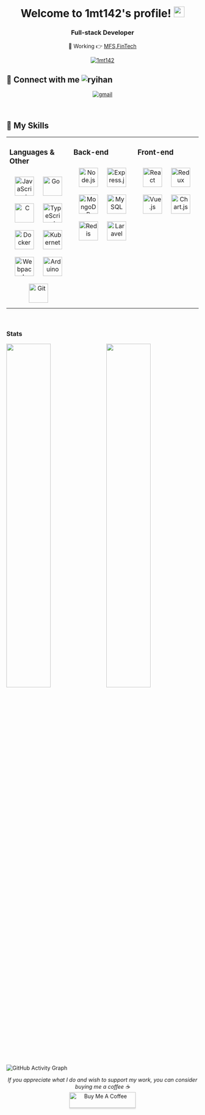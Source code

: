 <h1 align="center">
  Welcome to 1mt142's profile!
  <img src="https://media.giphy.com/media/hvRJCLFzcasrR4ia7z/giphy.gif" width="28">
</h1>

<h3 align="center">Full-stack Developer</h3>

<p align="center"> 💼 Working 👉 <a href="">MFS,FinTech</a> </p> 


<p align="center">
  <a href="https://github-readme-stats.vercel.app/api/top-langs/?username=1mt142&theme=radical&langs_count=6&layout=compact"><img alt="1mt142" src="https://github-readme-stats.vercel.app/api/top-langs/?username=1mt142&theme=radical&langs_count=6&layout=compact" /></a>
 </p>
<h2>🔌 Connect with me <img src="https://komarev.com/ghpvc/?username=1mt142&label=Profile%20views&color=0e75b6&style=flat" alt="ryihan" /></h2>
<p align="center">
  <a href="mailto:czar.imtiaz@gmail.com">
    <img align="center" src="https://github.com/keikomori/icons-badges/blob/master/badges/Gmail/gmail.svg" alt="gmail" />
  </a>
</p>

<br/>  


## 💼 My Skills  
<table><tr><td valign="top" width="33%">



### Languages & Other  
<div align="center">  
<img style="margin: 10px" src="https://profilinator.rishav.dev/skills-assets/javascript-original.svg" alt="JavaScript" height="50" />  
<img style="margin: 10px" src="https://profilinator.rishav.dev/skills-assets/go-original.svg" alt="Go" height="50" />  
<img style="margin: 10px" src="https://profilinator.rishav.dev/skills-assets/c-original.svg" alt="C" height="50" /> 
<img style="margin: 10px" src="https://profilinator.rishav.dev/skills-assets/typescript-original.svg" alt="TypeScript" height="50" />  
<img style="margin: 10px" src="https://profilinator.rishav.dev/skills-assets/docker-original-wordmark.svg" alt="Docker" height="50" />  
<img style="margin: 10px" src="https://profilinator.rishav.dev/skills-assets/kubernetes-icon.svg" alt="Kubernetes" height="50" />  
<img style="margin: 10px" src="https://profilinator.rishav.dev/skills-assets/webpack-original.svg" alt="Webpack" height="50" />  
<img style="margin: 10px" src="https://profilinator.rishav.dev/skills-assets/arduino.png" alt="Arduino" height="50" />  
<img style="margin: 10px" src="https://profilinator.rishav.dev/skills-assets/git-scm-icon.svg" alt="Git" height="50" />  
</div>

</td><td valign="top" width="33%">



### Back-end  
<div align="center">  
<img style="margin: 10px" src="https://profilinator.rishav.dev/skills-assets/nodejs-original-wordmark.svg" alt="Node.js" height="50" />  
<img style="margin: 10px" src="https://profilinator.rishav.dev/skills-assets/express-original-wordmark.svg" alt="Express.js" height="50" />  
<img style="margin: 10px" src="https://profilinator.rishav.dev/skills-assets/mongodb-original-wordmark.svg" alt="MongoDB" height="50" />  
<img style="margin: 10px" src="https://profilinator.rishav.dev/skills-assets/mysql-original-wordmark.svg" alt="MySQL" height="50" />  
<img style="margin: 10px" src="https://profilinator.rishav.dev/skills-assets/redis-original-wordmark.svg" alt="Redis" height="50" />  
<img style="margin: 10px" src="https://profilinator.rishav.dev/skills-assets/laravel-plain-wordmark.svg" alt="Laravel" height="50" />  
</div>

</td><td valign="top" width="33%">



### Front-end   
<div align="center">  
<img style="margin: 10px" src="https://profilinator.rishav.dev/skills-assets/react-original-wordmark.svg" alt="React" height="50" />  
<img style="margin: 10px" src="https://profilinator.rishav.dev/skills-assets/redux-original.svg" alt="Redux" height="50" />  
<img style="margin: 10px" src="https://profilinator.rishav.dev/skills-assets/vuejs-original-wordmark.svg" alt="Vue.js" height="50" />  
<img style="margin: 10px" src="https://profilinator.rishav.dev/skills-assets/logo-title.svg" alt="Chart.js" height="50" />  
</div>

</td></tr></table>  

<br/>  

### Stats   

<img  src="https://github-readme-stats.vercel.app/api?username=1mt142&show_icons=true&hide_border=true&theme=tokyonight" width="48%" align="right" >
<img  src="https://github-readme-streak-stats.herokuapp.com/?user=1mt142&theme=tokyonight&hide_border=true" width="48%" >

![GitHub Activity Graph](https://activity-graph.herokuapp.com/graph?username=1mt142&bg_color=000000&color=4fff67&line=4fff67&point=ffffff&area=true&hide_border=true)

<p align="center">
   <i>If you appreciate what I do and wish to support my work, you can consider buying me a coffee ☕</i> <br>
      <a href="https://www.buymeacoffee.com/imtiazkhandoker" target="_blank"><img src="https://www.buymeacoffee.com/assets/img/custom_images/orange_img.png" alt="Buy Me A Coffee" style="height: 41px !important;width: 174px !important;box-shadow: 0px 3px 2px 0px rgba(190, 190, 190, 0.5) !important;-webkit-box-shadow: 0px 3px 2px 0px rgba(190, 190, 190, 0.5) !important;" ></a>
 </p>


